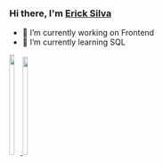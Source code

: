 ### Hi there, I'm [Erick Silva](https://ericksilvadev.github.io/)

* 🔭 I’m currently working on Frontend
* 🌱 I’m currently learning SQL

 <div style="display: flex">
  <a href="https://github.com/ericksilvadev">
  <img height="180em" width="45%" src="https://github-readme-stats.vercel.app/api?username=ericksilvadev&show_icons=true&theme=dracula&include_all_commits=true&count_private=true"/>
  <img height="176em" width="45%" src="https://github-readme-stats.vercel.app/api/top-langs/?username=ericksilvadev&layout=compact&langs_count=7&theme=dracula"/>
</div>
